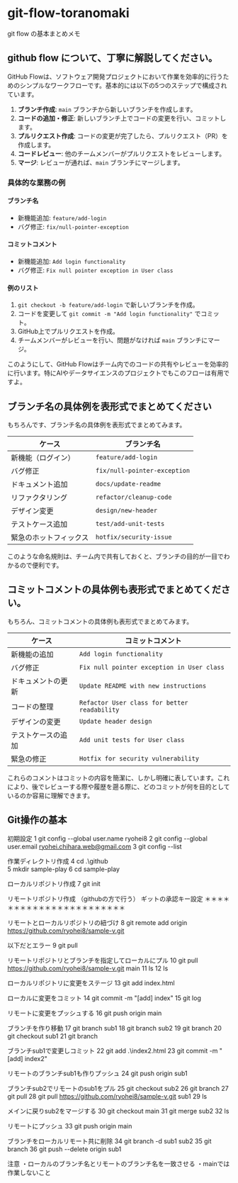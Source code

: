 # git-flow-toranomaki
git flow の基本まとめメモ

## github flow について、丁寧に解説してください。

GitHub Flowは、ソフトウェア開発プロジェクトにおいて作業を効率的に行うためのシンプルなワークフローです。基本的には以下の5つのステップで構成されています。

1. **ブランチ作成**: `main` ブランチから新しいブランチを作成します。
2. **コードの追加・修正**: 新しいブランチ上でコードの変更を行い、コミットします。
3. **プルリクエスト作成**: コードの変更が完了したら、プルリクエスト（PR）を作成します。
4. **コードレビュー**: 他のチームメンバーがプルリクエストをレビューします。
5. **マージ**: レビューが通れば、`main` ブランチにマージします。

### 具体的な業務の例

#### ブランチ名
- 新機能追加: `feature/add-login`
- バグ修正: `fix/null-pointer-exception`

#### コミットコメント
- 新機能追加: `Add login functionality`
- バグ修正: `Fix null pointer exception in User class`

#### 例のリスト
1. `git checkout -b feature/add-login` で新しいブランチを作成。
2. コードを変更して `git commit -m "Add login functionality"` でコミット。
3. GitHub上でプルリクエストを作成。
4. チームメンバーがレビューを行い、問題がなければ `main` ブランチにマージ。

このようにして、GitHub Flowはチーム内でのコードの共有やレビューを効率的に行います。特にAIやデータサイエンスのプロジェクトでもこのフローは有用ですよ。

## ブランチ名の具体例を表形式でまとめてください

もちろんです、ブランチ名の具体例を表形式でまとめてみます。

| ケース               | ブランチ名                |
|----------------------|---------------------------|
| 新機能（ログイン）    | `feature/add-login`       |
| バグ修正              | `fix/null-pointer-exception` |
| ドキュメント追加      | `docs/update-readme`      |
| リファクタリング      | `refactor/cleanup-code`   |
| デザイン変更          | `design/new-header`       |
| テストケース追加      | `test/add-unit-tests`     |
| 緊急のホットフィックス | `hotfix/security-issue`   |

このような命名規則は、チーム内で共有しておくと、ブランチの目的が一目でわかるので便利です。

## コミットコメントの具体例も表形式でまとめてください。

もちろん、コミットコメントの具体例も表形式でまとめてみます。

| ケース            | コミットコメント                   |
|-------------------|------------------------------------|
| 新機能の追加       | `Add login functionality`          |
| バグ修正           | `Fix null pointer exception in User class` |
| ドキュメントの更新 | `Update README with new instructions` |
| コードの整理       | `Refactor User class for better readability` |
| デザインの変更     | `Update header design`              |
| テストケースの追加  | `Add unit tests for User class`     |
| 緊急の修正         | `Hotfix for security vulnerability` |

これらのコメントはコミットの内容を簡潔に、しかし明確に表しています。これにより、後でレビューする際や履歴を遡る際に、どのコミットが何を目的としているのか容易に理解できます。

## Git操作の基本

初期設定
   1 git config --global user.name ryohei8
   2 git config --global user.email ryohei.chihara.web@gmail.com
   3 git config --list

作業ディレクトリ作成
   4 cd .\github\
   5 mkdir sample-play
   6 cd sample-play

ローカルリポジトリ作成
   7 git init

リモートリポジトリ作成
（githubの方で行う）
ギットの承認キー設定
＊＊＊＊＊＊＊＊＊＊＊＊＊＊＊＊＊＊＊＊＊＊＊


リモートとローカルリポジトリの紐づけ
   8 git remote add origin https://github.com/ryohei8/sample-v.git

以下だとエラー 
  9 git pull

リモートリポジトリとブランチを指定してローカルにプル
  10 git pull https://github.com/ryohei8/sample-v.git main
  11 ls
  12 ls

ローカルリポジトリに変更をステージ
  13 git add index.html

ローカルに変更をコミット
  14 git commit -m "[add] index"
  15 git log

リモートに変更をプッシュする
  16 git push origin main

ブランチを作り移動
  17 git branch sub1
  18 git branch sub2
  19 git branch
  20 git checkout sub1
  21 git branch

ブランチsub1で変更しコミット
  22 git add .\index2.html
  23 git commit -m "[add] index2"

リモートのブランチsub1も作りプッシュ
  24 git push origin sub1

ブランチsub2でリモートのsub1をプル
  25 git checkout sub2
  26 git branch
  27 git pull
  28 git pull https://github.com/ryohei8/sample-v.git sub1
  29 ls

メインに戻りsub2をマージする
  30 git checkout main
  31 git merge sub2
  32 ls

リモートにプッシュ
  33 git push origin main

ブランチをローカルリモート共に削除
  34 git branch -d sub1 sub2
  35 git branch
  36 git push --delete origin sub1

注意
・ローカルのブランチ名とリモートのブランチ名を一致させる
・mainでは作業しないこと
